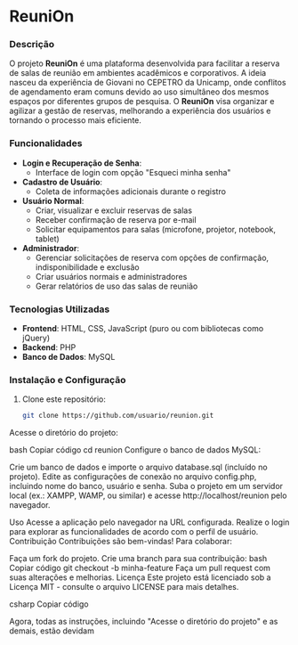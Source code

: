 # ReuniOn

### Descrição
O projeto **ReuniOn** é uma plataforma desenvolvida para facilitar a reserva de salas de reunião em ambientes acadêmicos e corporativos. A ideia nasceu da experiência de Giovani no CEPETRO da Unicamp, onde conflitos de agendamento eram comuns devido ao uso simultâneo dos mesmos espaços por diferentes grupos de pesquisa. O **ReuniOn** visa organizar e agilizar a gestão de reservas, melhorando a experiência dos usuários e tornando o processo mais eficiente.

### Funcionalidades
- **Login e Recuperação de Senha**:
  - Interface de login com opção "Esqueci minha senha"
- **Cadastro de Usuário**:
  - Coleta de informações adicionais durante o registro
- **Usuário Normal**:
  - Criar, visualizar e excluir reservas de salas
  - Receber confirmação de reserva por e-mail
  - Solicitar equipamentos para salas (microfone, projetor, notebook, tablet)
- **Administrador**:
  - Gerenciar solicitações de reserva com opções de confirmação, indisponibilidade e exclusão
  - Criar usuários normais e administradores
  - Gerar relatórios de uso das salas de reunião

### Tecnologias Utilizadas
- **Frontend**: HTML, CSS, JavaScript (puro ou com bibliotecas como jQuery)
- **Backend**: PHP
- **Banco de Dados**: MySQL

### Instalação e Configuração
1. Clone este repositório:
   ```bash
   git clone https://github.com/usuario/reunion.git
Acesse o diretório do projeto:

bash
Copiar código
cd reunion
Configure o banco de dados MySQL:

Crie um banco de dados e importe o arquivo database.sql (incluído no projeto).
Edite as configurações de conexão no arquivo config.php, incluindo nome do banco, usuário e senha.
Suba o projeto em um servidor local (ex.: XAMPP, WAMP, ou similar) e acesse http://localhost/reunion pelo navegador.

Uso
Acesse a aplicação pelo navegador na URL configurada.
Realize o login para explorar as funcionalidades de acordo com o perfil de usuário.
Contribuição
Contribuições são bem-vindas! Para colaborar:

Faça um fork do projeto.
Crie uma branch para sua contribuição:
bash
Copiar código
git checkout -b minha-feature
Faça um pull request com suas alterações e melhorias.
Licença
Este projeto está licenciado sob a Licença MIT - consulte o arquivo LICENSE para mais detalhes.

csharp
Copiar código

Agora, todas as instruções, incluindo "Acesse o diretório do projeto" e as demais, estão devidam
